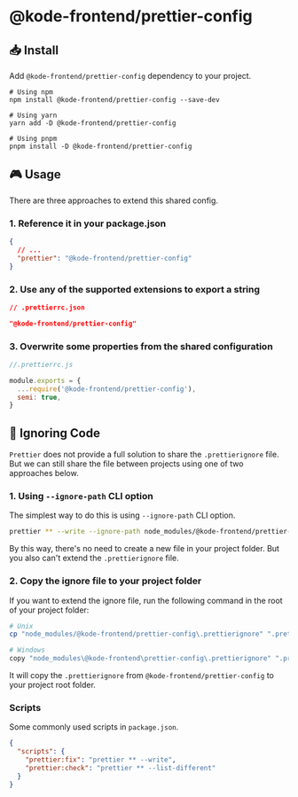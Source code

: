 # @kode-frontend/prettier-config

## 📥 Install

Add `@kode-frontend/prettier-config` dependency to your project.

```shell
# Using npm
npm install @kode-frontend/prettier-config --save-dev

# Using yarn
yarn add -D @kode-frontend/prettier-config

# Using pnpm
pnpm install -D @kode-frontend/prettier-config
```

## 🎮 Usage

There are three approaches to extend this shared config.

### 1. Reference it in your package.json

```json
{
  // ...
  "prettier": "@kode-frontend/prettier-config"
}
```

### 2. Use any of the supported extensions to export a string

```json
// .prettierrc.json

"@kode-frontend/prettier-config"
```

### 3. Overwrite some properties from the shared configuration

```javascript
//.prettierrc.js

module.exports = {
  ...require('@kode-frontend/prettier-config'),
  semi: true,
}
```

## 🙈 Ignoring Code

`Prettier` does not provide a full solution to share the `.prettierignore` file. But we can still share the file between projects using one of two approaches below.

### 1. Using `--ignore-path` CLI option

The simplest way to do this is using `--ignore-path` CLI option.

```bash
prettier ** --write --ignore-path node_modules/@kode-frontend/prettier-config/.prettierignore
```

By this way, there's no need to create a new file in your project folder. But you also can't extend the `.prettierignore` file.

### 2. Copy the ignore file to your project folder

If you want to extend the ignore file, run the following command in the root of your project folder:

```bash
# Unix
cp "node_modules/@kode-frontend/prettier-config\.prettierignore" ".prettierignore"

# Windows
copy "node_modules\@kode-frontend\prettier-config\.prettierignore" ".prettierignore"
```

It will copy the `.prettierignore` from `@kode-frontend/prettier-config` to your project root folder.

### Scripts

Some commonly used scripts in `package.json`.

```json
{
  "scripts": {
    "prettier:fix": "prettier ** --write",
    "prettier:check": "prettier ** --list-different"
  }
}
```
